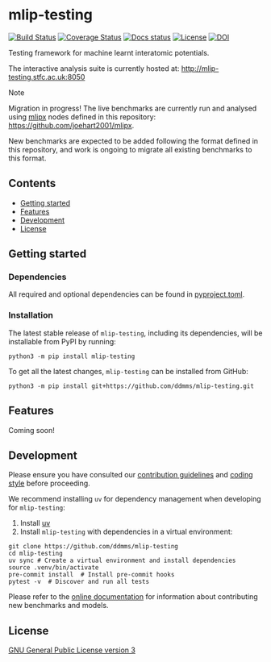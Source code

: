 # mlip-testing

[![Build Status][ci-badge]][ci-link]
[![Coverage Status][cov-badge]][cov-link]
[![Docs status][docs-badge]][docs-link]
[![License][license-badge]][license-link]
[![DOI][doi-badge]][doi-link]

Testing framework for machine learnt interatomic potentials.

The interactive analysis suite is currently hosted at: http://mlip-testing.stfc.ac.uk:8050

> [!NOTE]
> Migration in progress! The live benchmarks are currently run and analysed using
> [mlipx](https://github.com/basf/mlipx) nodes defined in this repository:
> https://github.com/joehart2001/mlipx.
>
> New benchmarks are expected to be added following the format defined in this
> repository, and work is ongoing to migrate all existing benchmarks to this format.

## Contents
- [Getting started](#getting-started)
- [Features](#features)
- [Development](#development)
- [License](#license)

## Getting started

### Dependencies

All required and optional dependencies can be found in [pyproject.toml](pyproject.toml).


### Installation

The latest stable release of `mlip-testing`, including its dependencies, will be installable from PyPI by running:

```
python3 -m pip install mlip-testing
```

To get all the latest changes, `mlip-testing` can be installed from GitHub:

```
python3 -m pip install git+https://github.com/ddmms/mlip-testing.git
```

## Features

Coming soon!


## Development

Please ensure you have consulted our
[contribution guidelines](https://github.com/ddmms/mlip-testing/blob/main/contributing.md)
and
[coding style](https://github.com/ddmms/mlip-testing/blob/main/coding_style.md)
before proceeding.

We recommend installing `uv` for dependency management when developing for `mlip-testing`:

1. Install [uv](https://docs.astral.sh/uv/getting-started/installation)
2. Install `mlip-testing` with dependencies in a virtual environment:

```shell
git clone https://github.com/ddmms/mlip-testing
cd mlip-testing
uv sync # Create a virtual environment and install dependencies
source .venv/bin/activate
pre-commit install  # Install pre-commit hooks
pytest -v  # Discover and run all tests
```

Please refer to the [online documentation](https://ddmms.github.io/mlip-testing/developer_guide/index.html)
for information about contributing new benchmarks and models.

## License

[GNU General Public License version 3](LICENSE)

[ci-badge]: https://github.com/ddmms/mlip-testing/actions/workflows/ci.yml/badge.svg?branch=main
[ci-link]: https://github.com/ddmms/mlip-testing/actions
[cov-badge]: https://coveralls.io/repos/github/ddmms/mlip-testing/badge.svg?branch=main
[cov-link]: https://coveralls.io/github/ddmms/mlip-testing?branch=main
[docs-badge]: https://github.com/ddmms/mlip-testing/actions/workflows/docs.yml/badge.svg
[docs-link]: https://ddmms.github.io/mlip-testing/
[license-badge]: https://img.shields.io/badge/License-GPLv3-blue.svg
[license-link]: https://opensource.org/license/gpl-3-0
[doi-link]: https://doi.org/10.5281/zenodo.16904445
[doi-badge]: https://zenodo.org/badge/DOI/10.5281/zenodo.16904445.svg
